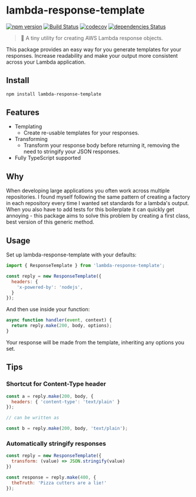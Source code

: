 # lambda-response-template

[![npm version](https://badge.fury.io/js/lambda-response-template.svg)](https://www.npmjs.com/package/lambda-response-template)
[![Build Status](https://travis-ci.com/c-bandy/lambda-response-template.svg?branch=master)](https://travis-ci.com/c-bandy/lambda-response-template)
[![codecov](https://codecov.io/gh/c-bandy/lambda-response-template/branch/master/graph/badge.svg)](https://codecov.io/gh/c-bandy/lambda-response-template)
[![dependencies Status](https://david-dm.org/c-bandy/lambda-response-template/status.svg)](https://david-dm.org/c-bandy/lambda-response-template)

>💬 A tiny utility for creating AWS Lambda response objects.

This package provides an easy way for you generate templates for your responses. Increase readability and make your
output more consistent across your Lambda application.

## Install

```bash
npm install lambda-response-template
```

## Features

* Templating
  * Create re-usable templates for your responses.
* Transforming
  * Transform your response body before returning it, removing the need to stringify your JSON responses.
* Fully TypeScript supported

## Why

When developing large applications you often work across multiple repositories. I found myself following the same
pattern of creating a factory in each repository every time I wanted set standards for a lambda's output. When you also
have to add tests for this boilerplate it can quickly get annoying - this package aims to solve this problem by creating
a first class, best version of this generic method.

## Usage

Set up lambda-response-template with your defaults:

```javascript
import { ResponseTemplate } from 'lambda-response-template';

const reply = new ResponseTemplate({
  headers: {
    'x-powered-by': 'nodejs',
  }
});
```

And then use inside your function:

```javascript
async function handler(event, context) {
  return reply.make(200, body, options);
}
```

Your response will be made from the template, inheriting any options you set.

## Tips

### Shortcut for Content-Type header

```javascript
const a = reply.make(200, body, {
  headers: { 'content-type': 'text/plain' }
});

// can be written as

const b = reply.make(200, body, 'text/plain');
```

### Automatically stringify responses

```javascript
const reply = new ResponseTemplate({
  transform: (value) => JSON.stringify(value)
})

const response = reply.make(400, {
  theTruth: 'Pizza cutters are a lie!'
});
```
